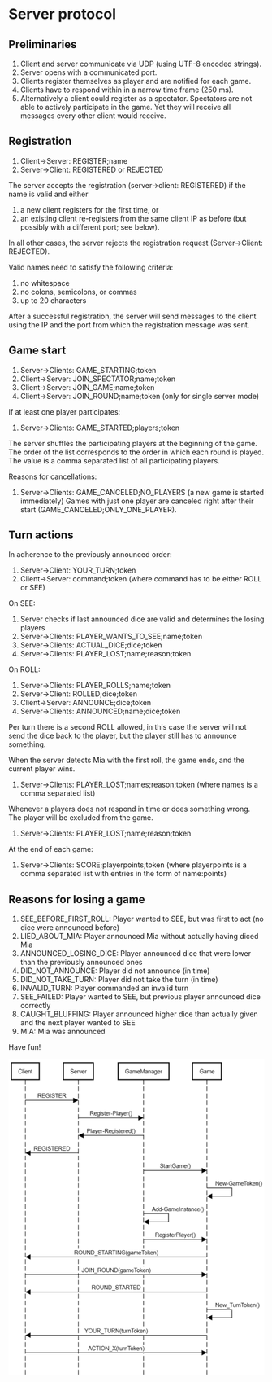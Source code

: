 # Server protocol

## Preliminaries
1. Client and server communicate via UDP (using UTF-8 encoded strings).
1. Server opens with a communicated port.
1. Clients register themselves as player and are notified for each game.
1. Clients have to respond within in a narrow time frame (250 ms).
1. Alternatively a client could register as a spectator. Spectators are not able to actively participate in the game. Yet they will receive all messages every other client would receive.

## Registration
1. Client->Server: REGISTER;name 
1. Server->Client: REGISTERED or REJECTED
 
The server accepts the registration (server->client: REGISTERED) if the name is valid and either
1. a new client registers for the first time, or
1. an existing client re-registers from the same client IP as before (but possibly with a different port; see below).

In all other cases, the server rejects the registration request (Server->Client: REJECTED).

Valid names need to satisfy the following criteria:
1. no whitespace
1. no colons, semicolons, or commas
1. up to 20 characters

After a successful registration, the server will send messages to the client using the IP and the port from which the registration message was sent.

## Game start
1. Server->Clients: GAME_STARTING;token 
1. Client->Server: JOIN_SPECTATOR;name;token
1. Client->Server: JOIN_GAME;name;token 
1. Client->Server: JOIN_ROUND;name;token (only for single server mode)

If at least one player participates:
1. Server->Clients: GAME_STARTED;players;token

The server shuffles the participating players at the beginning of the game. The order of the list corresponds to the order in which each round is played. The value is a comma separated list of all participating players.

Reasons for cancellations:
1. Server->Clients: GAME_CANCELED;NO_PLAYERS (a new game is started immediately)
Games with just one player are canceled right after their start (GAME_CANCELED;ONLY_ONE_PLAYER).

## Turn actions
In adherence to the previously announced order:
1. Server->Client: YOUR_TURN;token 
1. Client->Server: command;token (where command has to be either ROLL or SEE)

On SEE:
1. Server checks if last announced dice are valid and determines the losing players
1. Server->Clients: PLAYER_WANTS_TO_SEE;name;token
1. Server->Clients: ACTUAL_DICE;dice;token
1. Server->Clients: PLAYER_LOST;name;reason;token

On ROLL:
1. Server->Clients: PLAYER_ROLLS;name;token 
1. Server->Client: ROLLED;dice;token 
1. Client->Server: ANNOUNCE;dice;token 
1. Server->Clients: ANNOUNCED;name;dice;token 

Per turn there is a second ROLL allowed, in this case the server will not send the dice back to the player, but the player still has to announce something.

When the server detects Mia with the first roll, the game ends, and the current player wins.
1. Server->Clients: PLAYER_LOST;names;reason;token (where names is a comma separated list)

Whenever a players does not respond in time or does something wrong. The player will be excluded from the game.
1. Server->Clients: PLAYER_LOST;name;reason;token 

At the end of each game:
1. Server->Clients: SCORE;playerpoints;token (where playerpoints is a comma separated list with entries in the form of name:points)

## Reasons for losing a game
1. SEE_BEFORE_FIRST_ROLL: Player wanted to SEE, but was first to act (no dice were announced before)
1. LIED_ABOUT_MIA: Player announced Mia without actually having diced Mia
1. ANNOUNCED_LOSING_DICE: Player announced dice that were lower than the previously announced ones
1. DID_NOT_ANNOUNCE: Player did not announce (in time)
1. DID_NOT_TAKE_TURN: Player did not take the turn (in time)
1. INVALID_TURN: Player commanded an invalid turn
1. SEE_FAILED: Player wanted to SEE, but previous player announced dice correctly
1. CAUGHT_BLUFFING: Player announced higher dice than actually given and the next player wanted to SEE 
1. MIA: Mia was announced

Have fun!

![Game Start Procedure](./images/GameStartProcedure.png)
